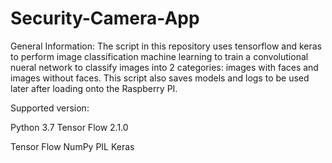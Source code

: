 # Security-Camera-App

General Information: The script in this repository uses tensorflow and keras to perform image classification machine learning to train a convolutional nueral network to classify images into 2 categories: images with faces and images without faces. This script also saves models and logs to be used later after loading onto the Raspberry PI.

Supported version:

Python 3.7
Tensor Flow 2.1.0

Tensor Flow
NumPy
PIL
Keras